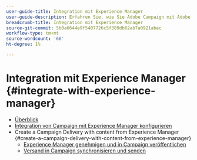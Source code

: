 ```yaml
---
user-guide-title: Integration mit Experience Manager
user-guide-description: Erfahren Sie, wie Sie Adobe Campaign mit Adobe Experience Manager verbinden, um E-Mail-Versandvorlagen, Assets und Formulare in Experience Manager verwalten zu können.
breadcrumb-title: Integration mit Experience Manager
source-git-commit: 5b0a6644e9f5407726c5f389db62ab7a0921abac
workflow-type: tm+mt
source-wordcount: '66'
ht-degree: 1%

---
```



# Integration mit Experience Manager {#integrate-with-experience-manager}

+ [Überblick](/help/tutorial-integrate-with-experience-manager/overview.md)
+ [Integration von Campaign mit Experience Manager konfigurieren](/help/tutorial-integrate-with-experience-manager/configure-campaign-for-aem-integration.md)
+ Create a Campaign Delivery with content from Experience Manager {#create-a-campaign-delivery-with-content-from-experience-manager}
   + [Experience Manager genehmigen und in Campaign veröffentlichen](/help/tutorial-integrate-with-experience-manager/approve-and-publish-aem-content-to-campaign.md)
   + [Versand in Campaign synchronisieren und senden](/help/tutorial-integrate-with-experience-manager/synchronize-and-send-an-aem-delivery-in-campaign.md)

